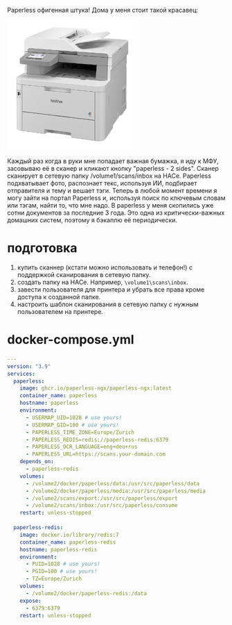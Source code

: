 Paperless офигенная штука! Дома у меня стоит такой красавец:

<img src="https://github.com/ageev/SmartHome/raw/master/Pictures/MFC-L8390CDW_L.jpg" alt="Brother MFC-L8390CDW" width="300">

Каждый раз когда в руки мне попадает важная бумажка, я иду к МФУ, засовываю её в сканер и кликают кнопку "paperless - 2 sides". Сканер сканирует в сетевую папку /volume1/scans/inbox на НАСе. Paperless подхватывает фото, распознает текс, используя ИИ, подбирает отправителя и тему и вешает тэги. Теперь в любой момент времени я могу зайти на портал Paperless и, используя поиск по ключевым словам или тэгам, найти то, что мне надо. В paperless у меня скопились уже сотни документов за последние 3 года. Это одна из критически-важных домашних систем, поэтому я бэкаплю её периодически. 

# подготовка
1. купить сканнер (кстати можно использовать и телефон!) с поддержкой сканирования в сетевую папку.
2. создать папку на НАСе. Например, ```\volume1\scans\inbox```.
3. завести пользователя для принтера и убрать все права кроме доступа к созданной папке.
4. настроить шаблон сканирования в сетевую папку с нужным пользователем на принтере. 

# docker-compose.yml
```yaml
---
version: "3.9"
services:
  paperless:
    image: ghcr.io/paperless-ngx/paperless-ngx:latest
    container_name: paperless
    hostname: paperless
    environment:
      - USERMAP_UID=1028 # use yours!
      - USERMAP_GID=100 # use yours!
      - PAPERLESS_TIME_ZONE=Europe/Zurich
      - PAPERLESS_REDIS=redis://paperless-redis:6379
      - PAPERLESS_OCR_LANGUAGE=eng+deu+rus
      - PAPERLESS_URL=https://scans.your-domain.com
    depends_on:
      - paperless-redis
    volumes:
      - /volume2/docker/paperless/data:/usr/src/paperless/data
      - /volume2/docker/paperless/media:/usr/src/paperless/media
      - /volume2/scans/export:/usr/src/paperless/export
      - /volume2/scans/inbox:/usr/src/paperless/consume
    restart: unless-stopped

  paperless-redis:
    image: docker.io/library/redis:7
    container_name: paperless-redis
    hostname: paperless-redis
    environment:
      - PUID=1028 # use yours!
      - PGID=100 # use yours!
      - TZ=Europe/Zurich
    volumes:
      - /volume2/docker/paperless-redis:/data
    expose:
      - 6379:6379
    restart: unless-stopped
```
